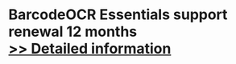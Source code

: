 # BarcodeOCR Essentials support renewal 12 months<br />[>> Detailed information](https://secure.shareit.com/shareit/product.html?productid=300624196&affiliateid=200057808)
